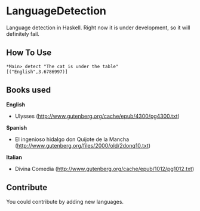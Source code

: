 LanguageDetection
=================

Language detection in Haskell. Right now it is under development, so it will definitely fail.


How To Use
----------

    *Main> detect "The cat is under the table"
    [("English",3.6786997)]

Books used
----------
**English**
* Ulysses (http://www.gutenberg.org/cache/epub/4300/pg4300.txt)

**Spanish**
* El ingenioso hidalgo don Quijote de la Mancha (http://www.gutenberg.org/files/2000/old/2donq10.txt)

**Italian**
* Divina Comedia (http://www.gutenberg.org/cache/epub/1012/pg1012.txt)

Contribute
----------
You could contribute by adding new languages.

